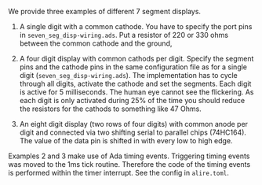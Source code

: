 We provide three examples of different 7 segment displays.

1. A single digit with a common cathode. You have to specify the port
   pins in `seven_seg_disp-wiring.ads`. Put a resistor of 220 or 330
   ohms between the common cathode and the ground,

2. A four digit display with common cathods per digit.  Specify the
   segment pins and the cathode pins in the same configuration file as
   for a single digit (`seven_seg_disp-wiring.ads`).  The implementation
   has to cycle through all digits, activate the cathode and set the
   segments.  Each digit is active for 5 milliseconds. The human eye
   cannot see the flickering.  As each digit is only activated during
   25% of the time you should reduce the resistors for the cathods to
   something like 47 Ohms.

3. An eight digit display (two rows of four digits) with common anode
   per digit and connected via two shifting serial to parallel chips
   (74HC164).  The value of the data pin is shifted in with every low
   to high edge.

Examples 2 and 3 make use of Ada timing events. Triggering timing
events was moved to the 1ms tick routine. Therefore the code of the
timing events is performed within the timer interrupt. See the config
in `alire.toml`.
